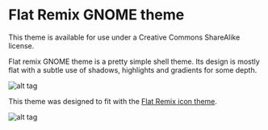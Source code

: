 Flat Remix GNOME theme
===========

This theme is available for use under a Creative Commons ShareAlike license.

Flat remix GNOME theme is a pretty simple shell theme. Its design is mostly flat with a subtle use of shadows, highlights and gradients for some depth.

![alt tag](http://i1123.photobucket.com/albums/l553/mikelon1/Flat_Remix_GnomeTheme.png~original)

This theme was designed to fit with the [Flat Remix icon theme](https://github.com/daniruiz/Super-Flat-Remix).

![alt tag](http://i1123.photobucket.com/albums/l553/mikelon1/screenshot3.jpg~original)
